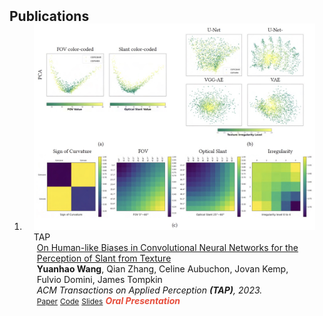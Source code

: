 <h2 id="publications" style="margin: 2px 0px -15px;">Publications</h2>

<div class="publications">
<ol class="bibliography">

<li>
<div class="pub-row">

  <div class="col-sm-3 abbr" style="position: relative;padding-right: 15px;padding-left: 15px;">
    <img src="../assets/img/tap2023.png" class="teaser img-fluid z-depth-1">
    <abbr class="badge">TAP</abbr>
  </div>

  <div class="col-sm-9" style="position: relative;padding-right: 15px;padding-left: 20px;">
    <div class="title"><a href="https://dl.acm.org/doi/abs/10.1145/3613451">On Human-like Biases in Convolutional Neural Networks for the Perception of Slant from Texture</a></div>
    <div class="author"><strong>Yuanhao Wang</strong>, Qian Zhang, Celine Aubuchon, Jovan Kemp, Fulvio Domini, James Tompkin</div>
    <div class="periodical"><em>ACM Transactions on Applied Perception <strong>(TAP)</strong>, 2023.</em></div>
    <div class="links">
      <a href="https://dl.acm.org/doi/full/10.1145/3613451" class="btn btn-sm z-depth-0" role="button" target="_blank" style="font-size:12px;">Paper</a>
      <a href="https://github.com/brownvc/Slant-CNN-Biases" class="btn btn-sm z-depth-0" role="button" target="_blank" style="font-size:12px;">Code</a>
      <a href="https://shorturl.at/frvKU" class="btn btn-sm z-depth-0" role="button" target="_blank" style="font-size:12px;">Slides</a>
      <strong><i style="color:#e74d3c">Oral Presentation</i></strong>
    </div>
  </div>
</div>
</li>
  
<br>

</ol>
</div>
